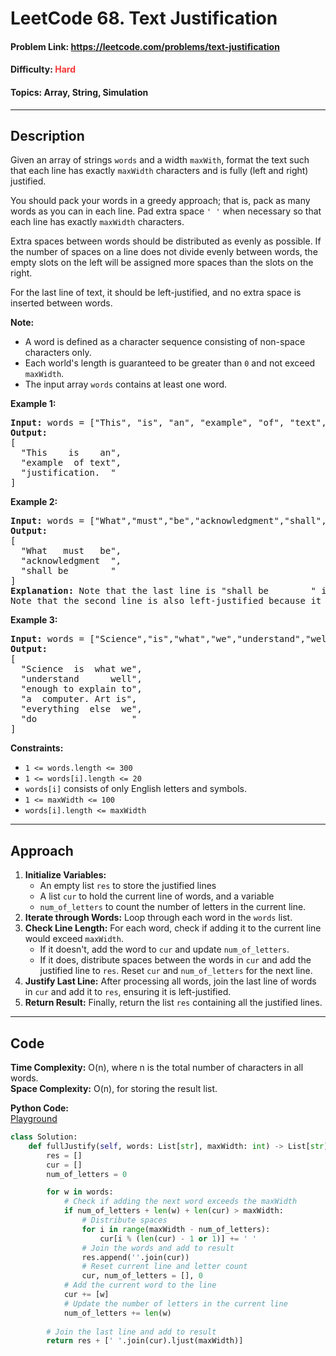 # LeetCode 68. Text Justification
#### Problem Link: https://leetcode.com/problems/text-justification
#### Difficulty: <span style="color:#f63636">Hard</span>  
#### Topics: Array, String, Simulation

---
## Description
Given an array of strings `words` and a width `maxWith`, format the text such that each line has exactly `maxWidth` characters and is fully (left and right) justified.  
  
You should pack your words in a greedy approach; that is, pack as many words as you can in each line. Pad extra space `' '` when necessary so that each line has exactly `maxWidth` characters.  
  
Extra spaces between words should be distributed as evenly as possible. If the number of spaces on a line does not divide evenly between words, the empty slots on the left will be assigned more spaces than the slots on the right.  
  
For the last line of text, it should be left-justified, and no extra space is inserted between words.  

**Note:**
- A word is defined as a character sequence consisting of non-space characters only.
- Each world's length is guaranteed to be greater than `0` and not exceed `maxWidth`.
- The input array `words` contains at least one word.

**Example 1:**
<pre>
<b>Input:</b> words = ["This", "is", "an", "example", "of", "text", "justification."], maxWidth = 16
<b>Output:</b> 
[
  "This    is    an",
  "example  of text",
  "justification.  "
]
</pre>

**Example 2:**
<pre>
<b>Input:</b> words = ["What","must","be","acknowledgment","shall","be"], maxWidth = 16
<b>Output:</b> 
[
  "What   must   be",
  "acknowledgment  ",
  "shall be        "
]
<b>Explanation:</b> Note that the last line is "shall be        " instead of "shall         be", because the last line must be left-justified instead of fully justified.
Note that the second line is also left-justified because it contains only one word.
</pre>

**Example 3:**
<pre>
<b>Input:</b> words = ["Science","is","what","we","understand","well","enough","to","explain","to","a","computer.","Art","is","everything","else","we","do"], maxWidth = 20
<b>Output:</b> 
[
  "Science  is  what we",
  "understand      well",
  "enough to explain to",
  "a  computer. Art is",
  "everything  else  we",
  "do                  "
]
</pre>

**Constraints:**
- <code>1 <= words.length <= 300</code>
- <code>1 <= words[i].length <= 20</code>
- <code>words[i]</code> consists of only English letters and symbols.
- <code>1 <= maxWidth <= 100</code>
- <code>words[i].length <= maxWidth</code>

---
## Approach
1. **Initialize Variables:**
    - An empty list `res` to store the justified lines
    - A list `cur` to hold the current line of words, and a variable
    - `num_of_letters` to count the number of letters in the current line.
2. **Iterate through Words:** Loop through each word in the `words` list.
3. **Check Line Length:** For each word, check if adding it to the current line would exceed `maxWidth`. 
    - If it doesn't, add the word to `cur` and update `num_of_letters`.
    - If it does, distribute spaces between the words in `cur` and add the justified line to `res`. Reset `cur` and `num_of_letters` for the next line.
5. **Justify Last Line:** After processing all words, join the last line of words in `cur` and add it to `res`, ensuring it is left-justified.
6. **Return Result:** Finally, return the list `res` containing all the justified lines.

---
## Code  
**Time Complexity:** O(n), where n is the total number of characters in all words.  
**Space Complexity:** O(n), for storing the result list.

**Python Code:**  
[Playground](https://leetcode.com/playground/Q7aECVSG)


```python
class Solution:
    def fullJustify(self, words: List[str], maxWidth: int) -> List[str]:
        res = []
        cur = []
        num_of_letters = 0

        for w in words:
            # Check if adding the next word exceeds the maxWidth
            if num_of_letters + len(w) + len(cur) > maxWidth:
                # Distribute spaces
                for i in range(maxWidth - num_of_letters):
                    cur[i % (len(cur) - 1 or 1)] += ' '
                # Join the words and add to result
                res.append(''.join(cur))
                # Reset current line and letter count
                cur, num_of_letters = [], 0
            # Add the current word to the line
            cur += [w]
            # Update the number of letters in the current line
            num_of_letters += len(w)
        
        # Join the last line and add to result
        return res + [' '.join(cur).ljust(maxWidth)]
```